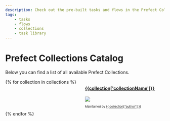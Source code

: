 ```yaml
---
description: Check out the pre-built tasks and flows in the Prefect Collections library.
tags:
    - tasks
    - flows
    - collections
    - task library
---
```


# Prefect Collections Catalog

Below you can find a list of all available Prefect Collections.

<!-- The code below is a jinja2 template that will be rendered by generate_catalog.py -->
<div style="display:grid; grid-template-columns: repeat(auto-fit, minmax(200px, 1fr));">
{% for collection in collections %}
    <div>
        <a href="{{ collection['documentation'] }}">
            <h4>{{collection['collectionName']}}</h4>
        </a>
        <img src={{collection['iconUrl']}} style="max-height: 128px; max-width: 128px">
        <p style="font-size: 0.6rem">
            Maintained by <a href="{{ collection["authorUrl"] }}">{{ collection["author"] }}</a>
        </p>
    </div>
{% endfor %}
</div >
